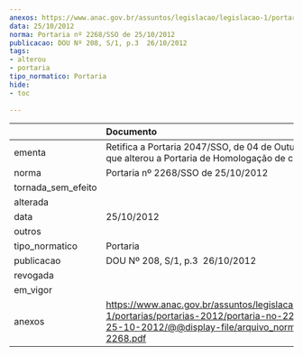 ```yaml
---
anexos: https://www.anac.gov.br/assuntos/legislacao/legislacao-1/portarias/portarias-2012/portaria-no-2268-sso-de-25-10-2012/@@display-file/arquivo_norma/PA2012-2268.pdf
data: 25/10/2012
norma: Portaria nº 2268/SSO de 25/10/2012
publicacao: DOU Nº 208, S/1, p.3  26/10/2012
tags:
- alterou
- portaria
tipo_normatico: Portaria
hide: 
- toc 
 
---
```


|                    | Documento                                                                                                                                                         |
|:-------------------|:------------------------------------------------------------------------------------------------------------------------------------------------------------------|
| ementa             | Retifica a Portaria 2047/SSO, de 04 de Outubro de 2012, que alterou a Portaria de Homologação de cursos.                                                          |
| norma              | Portaria nº 2268/SSO de 25/10/2012                                                                                                                                |
| tornada_sem_efeito |                                                                                                                                                                   |
| alterada           |                                                                                                                                                                   |
| data               | 25/10/2012                                                                                                                                                        |
| outros             |                                                                                                                                                                   |
| tipo_normatico     | Portaria                                                                                                                                                          |
| publicacao         | DOU Nº 208, S/1, p.3  26/10/2012                                                                                                                                  |
| revogada           |                                                                                                                                                                   |
| em_vigor           |                                                                                                                                                                   |
| anexos             | https://www.anac.gov.br/assuntos/legislacao/legislacao-1/portarias/portarias-2012/portaria-no-2268-sso-de-25-10-2012/@@display-file/arquivo_norma/PA2012-2268.pdf |